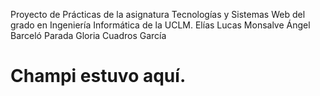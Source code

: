 Proyecto de Prácticas de la asignatura Tecnologías y Sistemas Web del grado en Ingeniería Informática de la UCLM.
Elías Lucas Monsalve 
Ángel Barceló Parada
Gloria Cuadros García










# Champi estuvo aquí.